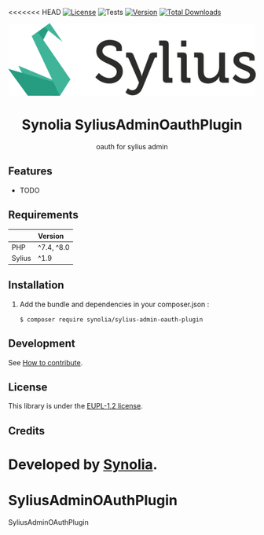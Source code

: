 <<<<<<< HEAD
[![License](https://img.shields.io/packagist/l/synolia/sylius-admin-oauth-plugin.svg)](https://github.com/synolia/SyliusAdminOauthPlugin/blob/master/LICENSE)
![Tests](https://github.com/synolia/SyliusAdminOauthPlugin/workflows/CI/badge.svg?branch=master)
[![Version](https://img.shields.io/packagist/v/synolia/sylius-admin-oauth-plugin.svg)](https://packagist.org/packages/synolia/sylius-admin-oauth-plugin)
[![Total Downloads](https://poser.pugx.org/synolia/sylius-admin-oauth-plugin/downloads)](https://packagist.org/packages/synolia/sylius-admin-oauth-plugin)

<p align="center">
    <a href="https://sylius.com" target="_blank">
        <img src="docs/sylius_logo.png" />
    </a>
</p>

<h1 align="center">Synolia SyliusAdminOauthPlugin</h1>

<p align="center">oauth for sylius admin</p>

## Features

* TODO

## Requirements

|        | Version    |
|:-------|:-----------|
| PHP    | ^7.4, ^8.0 |
| Sylius | ^1.9       |

## Installation

1. Add the bundle and dependencies in your composer.json :
    ```shell script
    $ composer require synolia/sylius-admin-oauth-plugin
    ```

## Development

See [How to contribute](CONTRIBUTING.md).

## License

This library is under the [EUPL-1.2 license](LICENSE).

## Credits

Developed by [Synolia](https://synolia.com/).
=======
# SyliusAdminOAuthPlugin
SyliusAdminOAuthPlugin
